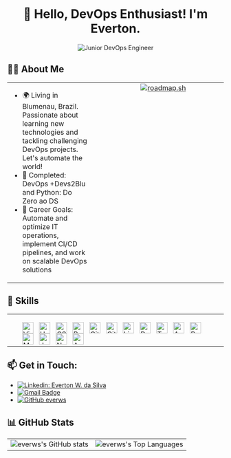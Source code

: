 <h1 align="center">🚀 Hello, DevOps Enthusiast! I'm Everton.</h1>

<p align="center">
  <img src="https://img.shields.io/badge/Junior DevOps Engineer-DevOps-4094ff?style=for-the-badge" alt="Junior DevOps Engineer"/>
</p>

<p align="center"></p>

## 👨‍💻 About Me

<table cellspacing="0" cellpadding="10">
  <tr>
    <td width="60%" style="display: flex; flex-direction: column; justify-content: space-between;">
      <ul>
        <li>🌍 Living in Blumenau, Brazil. Passionate about learning new technologies and tackling challenging DevOps projects. Let's automate the world!</li>
        <li>🔭 Completed: <a href=""></a>DevOps +Devs2Blu and Python: Do Zero ao DS<a href=""></a></li>
        <li>🎯 Career Goals: Automate and optimize IT operations, implement CI/CD pipelines, and work on scalable DevOps solutions</li>
      </ul>
    </td>
    <td valign="top" width="40%">
      <a href="https://roadmap.sh"><img src="https://api.roadmap.sh/v1-badge/tall/64dbb4d6095da82caf9749cf?variant=dark&roadmaps=devops%2Cdocker" alt="roadmap.sh"/></a>
    </td>
  </tr>
</table>

## 💼 Skills

<table>
  <tr>
    <td>
      <ul>
      <img align="left" alt="Visual Studio Code" width="26px" src="https://cdn.jsdelivr.net/gh/devicons/devicon/icons/vscode/vscode-original.svg" style="padding-right:10px;">
      <img align="left" alt="HTML5" width="26px" src="https://cdn.jsdelivr.net/gh/devicons/devicon/icons/html5/html5-original.svg" style="padding-right:10px;">
      <img align="left" alt="CSS3" width="26px" src="https://cdn.jsdelivr.net/gh/devicons/devicon/icons/css3/css3-original.svg" style="padding-right:10px;">
      <img align="left" alt="Python" width="26px" src="https://cdn.jsdelivr.net/gh/devicons/devicon/icons/python/python-original.svg" style="padding-right:10px;">
      <img align="left" alt="Git" width="26px" src="https://cdn.jsdelivr.net/gh/devicons/devicon/icons/git/git-original.svg" style="padding-right:10px;">
      <img align="left" alt="Github" width="26px" src="https://cdn.jsdelivr.net/gh/devicons/devicon/icons/github/github-original.svg" style="padding-right:10px;">
      <img align="left" alt="Linux" width="26px" src="https://cdn.jsdelivr.net/gh/devicons/devicon/icons/linux/linux-original.svg" style="padding-right:10px;">
      <img align="left" alt="Docker" width="26px" src="https://cdn.jsdelivr.net/gh/devicons/devicon/icons/docker/docker-original.svg" style="padding-right:10px;">
      <img align="left" alt="Terraform" width="26px" src="https://cdn.jsdelivr.net/gh/devicons/devicon/icons/terraform/terraform-original.svg" style="padding-right:10px;">
      <img align="left" alt="Ansible" width="26px" src="https://cdn.jsdelivr.net/gh/devicons/devicon/icons/ansible/ansible-original.svg" style="padding-right:10px;">
      <img align="left" alt="Bash" width="26px" src="https://cdn.jsdelivr.net/gh/devicons/devicon/icons/bash/bash-original.svg" style="padding-right:10px;">
      <img align="left" alt="Markdown" width="26px" src="https://cdn.jsdelivr.net/gh/devicons/devicon/icons/markdown/markdown-original.svg" style="padding-right:10px;">
      <img align="left" alt="Javascript" width="26px" src="https://cdn.jsdelivr.net/gh/devicons/devicon/icons/javascript/javascript-original.svg" style="padding-right:10px;">
      <img align="left" alt="Nginx" width="26px" src="https://cdn.jsdelivr.net/gh/devicons/devicon/icons/nginx/nginx-original.svg" style="padding-right:10px;">
      <img align="left" alt="AWS" width="26px" src="https://cdn.jsdelivr.net/gh/devicons/devicon@latest/icons/amazonwebservices/amazonwebservices-plain-wordmark.svg" style="padding-right:10px;">
      </ul>
   </td>
  </tr>
</table>

## 📫 Get in Touch:

- [![Linkedin: Everton W. da Silva](https://img.shields.io/badge/-Everton_Silva-blue?style=flat-square&logo=Linkedin&logoColor=white&link=https://www.linkedin.com/in/everton-silva-b00b03230/)](https://www.linkedin.com/in/everton-silva-b00b03230/)
- [![Gmail Badge](https://img.shields.io/badge/-everws.83@gmail.com-006bed?style=flat-square&logo=Gmail&logoColor=white&link=mailto:everws.83@gmail.com)](mailto:everws.83@gmail.com)
- [![GitHub everws](https://img.shields.io/github/followers/everws?label=follow&style=social)](https://github.com/EverWS/everws/)

## 📊 GitHub Stats

<table>
  <tr>
    <td>
      <img src="https://github-readme-stats.vercel.app/api?username=everws&show_icons=true&show_icons=true&theme=transparent" alt="everws's GitHub stats" />
    </td>
    <td>
      <img src="https://github-readme-stats.vercel.app/api/top-langs/?username=everws&size_weight=0.5&count_weight=0.5&layout=compact&show_icons=true&theme=transparent" alt="everws's Top Languages" />
    </td>
  </tr>
</table>
